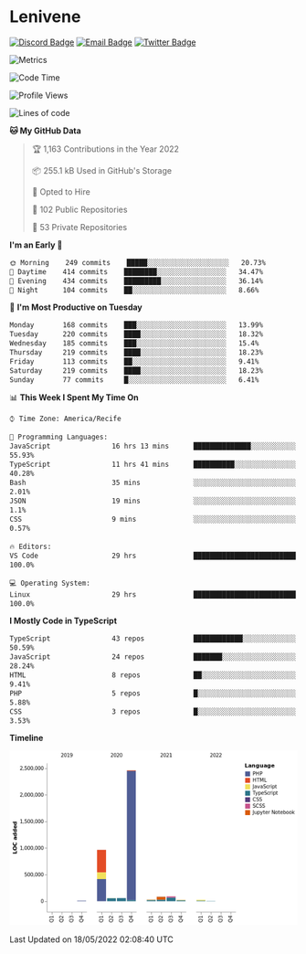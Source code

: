# Lenivene

[![Discord Badge](https://img.shields.io/badge/-Lenivene%230715-black?style=flat-square&logo=Discord&logoColor=white)](http://discord.com/)
[![Email Badge](https://img.shields.io/badge/-lenivene@msn.com-black?style=flat-square&logo=Gmail&logoColor=white&link=mailto:lenivene@msn.com)](mailto:lenivene@msn.com)
[![Twitter Badge](https://img.shields.io/badge/-@enevinel-black?style=flat-square&logo=twitter&logoColor=white&link=https://twitter.com/enevinel)](https://twitter.com/enevinel)

<!-- https://github-readme-stats.vercel.app/api?username=lenivene&show_icons=true -->

<img src="https://metrics.lecoq.io/lenivene?template=classic&config.timezone=America%2FRecife" alt="Metrics" />

<!--START_SECTION:waka-->
![Code Time](http://img.shields.io/badge/Code%20Time-257%20hrs%2026%20mins-blue)

![Profile Views](http://img.shields.io/badge/Profile%20Views-4-blue)

![Lines of code](https://img.shields.io/badge/From%20Hello%20World%20I%27ve%20Written-4%20Million%20lines%20of%20code-blue)

**🐱 My GitHub Data** 

> 🏆 1,163 Contributions in the Year 2022
 > 
> 📦 255.1 kB Used in GitHub's Storage 
 > 
> 💼 Opted to Hire
 > 
> 📜 102 Public Repositories 
 > 
> 🔑 53 Private Repositories  
 > 
**I'm an Early 🐤** 

```text
🌞 Morning    249 commits    █████░░░░░░░░░░░░░░░░░░░░   20.73% 
🌆 Daytime    414 commits    ████████░░░░░░░░░░░░░░░░░   34.47% 
🌃 Evening    434 commits    █████████░░░░░░░░░░░░░░░░   36.14% 
🌙 Night      104 commits    ██░░░░░░░░░░░░░░░░░░░░░░░   8.66%

```
📅 **I'm Most Productive on Tuesday** 

```text
Monday       168 commits    ███░░░░░░░░░░░░░░░░░░░░░░   13.99% 
Tuesday      220 commits    ████░░░░░░░░░░░░░░░░░░░░░   18.32% 
Wednesday    185 commits    ███░░░░░░░░░░░░░░░░░░░░░░   15.4% 
Thursday     219 commits    ████░░░░░░░░░░░░░░░░░░░░░   18.23% 
Friday       113 commits    ██░░░░░░░░░░░░░░░░░░░░░░░   9.41% 
Saturday     219 commits    ████░░░░░░░░░░░░░░░░░░░░░   18.23% 
Sunday       77 commits     █░░░░░░░░░░░░░░░░░░░░░░░░   6.41%

```


📊 **This Week I Spent My Time On** 

```text
⌚︎ Time Zone: America/Recife

💬 Programming Languages: 
JavaScript               16 hrs 13 mins      ██████████████░░░░░░░░░░░   55.93% 
TypeScript               11 hrs 41 mins      ██████████░░░░░░░░░░░░░░░   40.28% 
Bash                     35 mins             ░░░░░░░░░░░░░░░░░░░░░░░░░   2.01% 
JSON                     19 mins             ░░░░░░░░░░░░░░░░░░░░░░░░░   1.1% 
CSS                      9 mins              ░░░░░░░░░░░░░░░░░░░░░░░░░   0.57%

🔥 Editors: 
VS Code                  29 hrs              █████████████████████████   100.0%

💻 Operating System: 
Linux                    29 hrs              █████████████████████████   100.0%

```

**I Mostly Code in TypeScript** 

```text
TypeScript               43 repos            ████████████░░░░░░░░░░░░░   50.59% 
JavaScript               24 repos            ███████░░░░░░░░░░░░░░░░░░   28.24% 
HTML                     8 repos             ██░░░░░░░░░░░░░░░░░░░░░░░   9.41% 
PHP                      5 repos             █░░░░░░░░░░░░░░░░░░░░░░░░   5.88% 
CSS                      3 repos             █░░░░░░░░░░░░░░░░░░░░░░░░   3.53%

```


**Timeline**

![Chart not found](https://raw.githubusercontent.com/lenivene/lenivene/master/charts/bar_graph.png) 


 Last Updated on 18/05/2022 02:08:40 UTC
<!--END_SECTION:waka-->